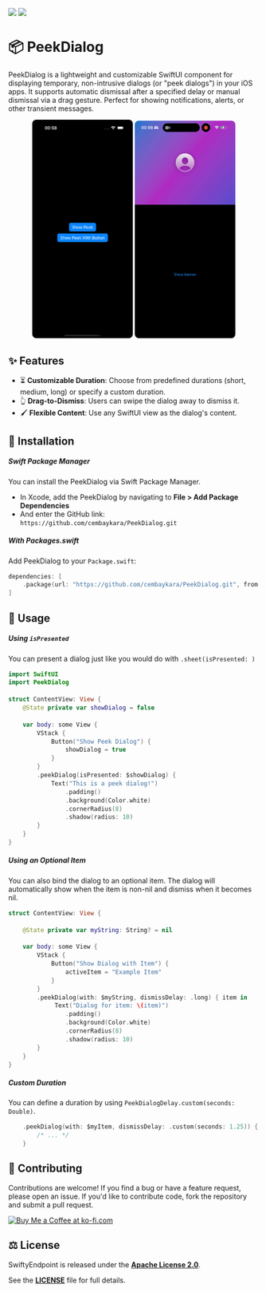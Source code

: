[![](https://img.shields.io/endpoint?url=https%3A%2F%2Fswiftpackageindex.com%2Fapi%2Fpackages%2Fcembaykara%2FPeekDialog%2Fbadge%3Ftype%3Dswift-versions)](https://swiftpackageindex.com/cembaykara/PeekDialog) [![](https://img.shields.io/endpoint?url=https%3A%2F%2Fswiftpackageindex.com%2Fapi%2Fpackages%2Fcembaykara%2FPeekDialog%2Fbadge%3Ftype%3Dplatforms)](https://swiftpackageindex.com/cembaykara/PeekDialog)
# 📦 PeekDialog 

PeekDialog is a lightweight and customizable SwiftUI component for displaying temporary, non-intrusive dialogs (or "peek dialogs") in your iOS apps. It supports automatic dismissal after a specified delay or manual dismissal via a drag gesture. Perfect for showing notifications, alerts, or other transient messages.

 <p align="center">
  <img src="images/screen.gif" alt="Screenshot 1" width="40%" style="border-radius:8px;"/>
  <img src="images/screen2.gif" alt="Screenshot 2" width="40%" style="border-radius:8px;"/>
</p>

## ✨ Features

- ⏳ **Customizable Duration**: Choose from predefined durations (short, medium, long) or specify a custom duration.
- 👆 **Drag-to-Dismiss**: Users can swipe the dialog away to dismiss it.
- 🖌️ **Flexible Content**: Use any SwiftUI view as the dialog's content.

## 🔧 Installation

##### Swift Package Manager
 You can install the PeekDialog via Swift Package Manager.
 - In Xcode, add the PeekDialog by navigating to **File > Add Package Dependencies**
 - And enter the GitHub link: ```https://github.com/cembaykara/PeekDialog.git```

##### With Packages.swift

Add PeekDialog to your `Package.swift`:

```swift
dependencies: [ 
	.package(url: "https://github.com/cembaykara/PeekDialog.git", from: "1.0.0")
]
```

## 🚀 Usage

##### Using `isPresented`

You can present a dialog just like you would do with `.sheet(isPresented: )`

```swift
import SwiftUI
import PeekDialog

struct ContentView: View {
    @State private var showDialog = false

    var body: some View {
        VStack {
            Button("Show Peek Dialog") {
                showDialog = true
            }
        }
        .peekDialog(isPresented: $showDialog) {
            Text("This is a peek dialog!")
                .padding()
                .background(Color.white)
                .cornerRadius(8)
                .shadow(radius: 10)
        }
    }
}
```

##### Using an Optional Item

You can also bind the dialog to an optional item. The dialog will automatically show when the item is non-nil and dismiss when it becomes nil.

```swift
struct ContentView: View {

    @State private var myString: String? = nil

    var body: some View {
        VStack {
            Button("Show Dialog with Item") {
                activeItem = "Example Item"
            }
        }
        .peekDialog(with: $myString, dismissDelay: .long) { item in
             Text("Dialog for item: \(item)")
                .padding()
                .background(Color.white)
                .cornerRadius(8)
                .shadow(radius: 10)
        }
    }
}
```


##### Custom Duration

You can define a duration by using `PeekDialogDelay.custom(seconds: Double)`.

```swift
	.peekDialog(with: $myItem, dismissDelay: .custom(seconds: 1.25)) { item in
		/* ... */
	}
```

## 🤝 Contributing

Contributions are welcome! If you find a bug or have a feature request, please open an issue. If you'd like to contribute code, fork the repository and submit a pull request.

  <a href='https://ko-fi.com/F1F719XC8H' target='_blank'><img height='36' style='border:0px;height:36px;' src='https://storage.ko-fi.com/cdn/kofi6.png?v=6' border='0' alt='Buy Me a Coffee at ko-fi.com' /></a>

## ⚖️ License  

SwiftyEndpoint is released under the **[Apache License 2.0](LICENSE.md)**.  

See the **[LICENSE](LICENSE.md)** file for full details.
